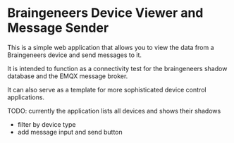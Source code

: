 # Braingeneers Device Viewer and Message Sender

This is a simple web application that allows you to view the data from a Braingeneers device and send messages to it.

It is intended to function as a connectivity test for the braingeneers shadow database and the EMQX message broker.

It can also serve as a template for more sophisticated device control applications.

TODO: currently the application lists all devices and shows their shadows
 - filter by device type
 - add message input and send button